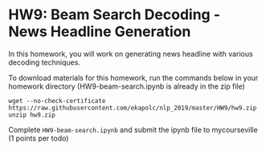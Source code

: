 # HW9: Beam Search Decoding - News Headline Generation

In this homework, you will work on generating news headline with various decoding techniques.

To download materials for this homework, run the commands below in your homework directory (HW9-beam-search.ipynb is already in the zip file)

```
wget --no-check-certificate https://raw.githubusercontent.com/ekapolc/nlp_2019/master/HW9/hw9.zip
unzip hw9.zip

```

Complete `HW9-beam-search.ipynb` and submit the ipynb file to mycourseville (1 points per todo)
